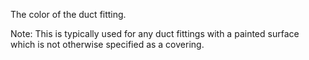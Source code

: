 The color of the duct fitting.

Note: This is typically used for any duct fittings with a painted surface which is not otherwise specified as a covering.